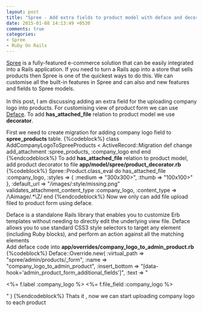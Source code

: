 ```yaml
---
layout: post
title: "Spree - Add extra fields to product model with deface and decorator"
date: 2015-01-08 14:13:49 +0530
comments: true
categories: 
- Spree 
- Ruby On Rails
---
```




<div class='post'>
	<div dir="ltr" style="text-align: left;" trbidi="on">

<a href="https://spreecommerce.com">Spree</a> is a fully-featured e-commerce solution that can be easily integrated into a Rails application. If you need to turn a Rails app into a store that sells products then Spree is one of the quickest ways to do this. We can customise all the built-in features in Spree and can also and new features and fields to Spree models.
<br/>
<br/>
In this post, I am discussing adding an extra field for the uploading company logo into products. For customising view of product form we can use <a href ="https://github.com/spree/deface">Deface</a>. To add <strong>has_attached_file</strong> relation to product model we use <strong>decorator</strong>.
<br/>

First we need to create migration for adding company logo field to <strong>spree_products</strong> table.
{%codeblock%}
class AddCompanyLogoToSpreeProducts < ActiveRecord::Migration
  def change
    add_attachment :spree_products, :company_logo
  end
end
{%endcodeblock%}
To add <strong>has_attached_file</strong> relation to product model, add product decorator to file <strong>app/model/spree/product_decorator.rb</strong>
{%codeblock%}
Spree::Product.class_eval do
  has_attached_file :company_logo, :styles => { :medium => "300x300>", :thumb => "100x100>" }, :default_url => "/images/:style/missing.png"
  validates_attachment_content_type :company_logo, :content_type => /\Aimage\/.*\Z/
end
{%endcodeblock%}
Now we only can add file upload filed to product form using deface. 
<br/>

Deface is a standalone Rails library that enables you to customize Erb templates without needing to directly edit the underlying view file. Deface allows you to use standard CSS3 style selectors to target any element (including Ruby blocks), and perform an action against all the matching elements
<br/>
Add deface code into <strong>app/overrides/company_logo_to_admin_product.rb</strong>
{%codeblock%}
Deface::Override.new(
    :virtual_path   => "spree/admin/products/_form",
    :name           => "company_logo_to_admin_product",
    :insert_bottom  => "[data-hook='admin_product_form_additional_fields']",
    :text           => "
			<p>
			      <%= f.label :company_logo %>
			      <%= f.file_field :company_logo %>
			</p>
"
)
{%endcodeblock%}
Thats it , now we can start uploading company logo to each product
	</div>
</div>
